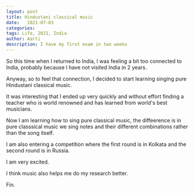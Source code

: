 ```yaml
---
layout: post
title: Hindustani classical music 
date:   2021-07-03
categories:
tags: Life, 2021, India
author: Aarti
description: I have my first exam in two weeks
---
```


<!--more-->

So this time when I returned to India, I was feeling a bit too 
connected to India, probably because I have not visited India in 
2 years. 

Anyway, so to feel that connection, I decided to start learning
singing pure Hindustani classical music. 

It was interesting that I ended up very quickly and without effort 
finding a teacher who is world renowned and has learned from world's 
best musicians. 

Now I am learning how to sing pure classical music, the diffeerence is 
in pure classsical music we sing notes and their different combinations 
rather than the song itself. 

I am also entering a competition where the first round is in Kolkata and the 
second round is in Russia. 

I am very excited. 

I think music also helps me do my research better. 




Fin. 











